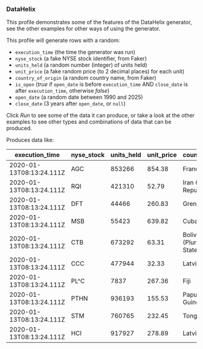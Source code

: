 ### DataHelix

This profile demonstrates some of the features of the DataHelix generator, see the other examples for other ways of using the generator.

This profile will generate rows with a random:
- `execution_time` (the time the generator was run)
- `nyse_stock` (a fake NYSE stock identifier, from Faker)
- `units_held` (a random number (integer) of units held)
- `unit_price` (a fake random price (to 2 decimal places) for each unit)
- `country_of_origin` (a random country name, from Faker)
- `is_open` (_true_ if `open_date` is before `execution_time` AND `close_date` is after `execution_time`, otherwise _false_)
- `open_date` (a random date between  1990 and 2025)
- `close_date` (3 years after `open_date`, or `null`)

Click _Run_ to see some of the data it can produce, or take a look at the other examples to see other types and combinations of data that can be produced.

Produces data like:

| execution_time | nyse_stock | units_held | unit_price | country_of_origin | is_open | open_date | close_date |
| ---- | ---- | ----- | ----- | ---- | ---- | ---- | ----- |
| 2020-01-13T08:13:24.111Z | AGC | 853266 | 854.38 | France | true | 2017-09-13T00:00:00Z | 4961-12-06T00:00:00Z |
| 2020-01-13T08:13:24.111Z | RQI | 421310 | 52.79 | Iran (Islamic Republic of) | false | 1994-02-05T00:00:00Z | 2011-07-28T00:00:00Z |
| 2020-01-13T08:13:24.111Z | DFT | 44466 | 260.83 | Grenada | false | 2016-02-21T00:00:00Z | 2016-03-31T00:00:00Z |
| 2020-01-13T08:13:24.111Z | MSB | 55423 | 639.82 | Cuba | false | 2002-10-30T00:00:00Z | |
| 2020-01-13T08:13:24.111Z | CTB | 673292 | 63.31 | Bolivia (Plurinational State of) | true | 1991-04-16T00:00:00Z | 5170-02-21T00:00:00Z |
| 2020-01-13T08:13:24.111Z | CCC | 477944 | 32.33 | Latvia | false | 2023-09-22T00:00:00Z | 9214-05-06T00:00:00Z |
| 2020-01-13T08:13:24.111Z | PL^C | 7837 | 267.36 | Fiji | true | 2011-03-12T00:00:00Z | |
| 2020-01-13T08:13:24.111Z | PTHN | 936193 | 155.53 | Papua New Guinea | false | 2022-11-23T00:00:00Z | 3437-11-12T00:00:00Z |
| 2020-01-13T08:13:24.111Z | STM | 760765 | 232.45 | Tonga | false | 2019-09-06T00:00:00Z | |
| 2020-01-13T08:13:24.111Z | HCI | 917927 | 278.89 | Latvia | true | 2009-07-20T00:00:00Z | |